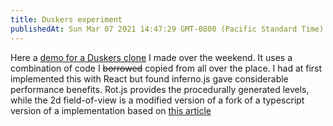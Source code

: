 ```yaml
---
title: Duskers experiment
publishedAt: Sun Mar 07 2021 14:47:29 GMT-0800 (Pacific Standard Time)
---
```


Here a [demo for a Duskers clone](./duskers.html) I made over the weekend. It uses a combination of code I ~~borrowed~~ copied from all over the place. I had at first implemented this with React but found inferno.js gave considerable performance benefits. Rot.js provides the procedurally generated levels, while the 2d field-of-view is a modified version of a fork of a typescript version of a implementation based on [this article](https://www.redblobgames.com/articles/visibility/)

